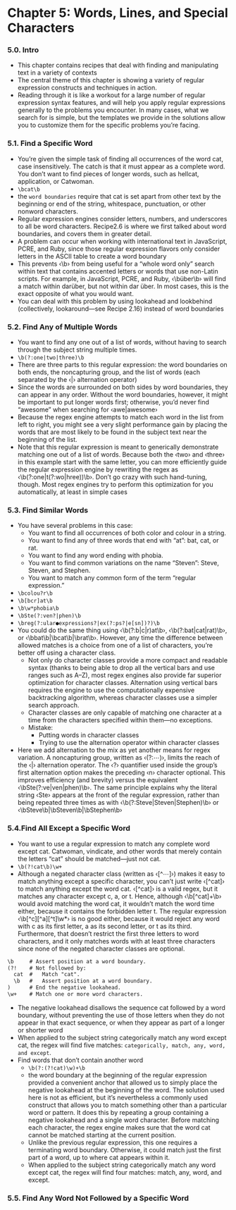 # Chapter 5: Words, Lines, and Special Characters

### 5.0. Intro

- This chapter contains recipes that deal with finding and manipulating text in a variety of contexts
- The central theme of this chapter is showing a variety of regular expression constructs and techniques in action. 
- Reading through it is like a workout for a large number of regular expression syntax features, and will help you apply regular expressions generally to the problems you encounter. In many cases, what we search for is simple, but the templates we provide in the solutions allow you to customize them for the specific problems you’re facing.

### 5.1. Find a Specific Word

- You’re given the simple task of finding all occurrences of the word cat, case insensitively. The catch is that it must appear as a complete word. You don’t want to find pieces of longer words, such as hellcat, application, or Catwoman.
- `\bcat\b`
- the `word boundaries` require that cat is set apart from other text by the beginning or end of the string, whitespace, punctuation, or other nonword characters.
- Regular expression engines consider letters, numbers, and underscores to all be word characters. Recipe2.6 is where we first talked about word boundaries, and covers them in greater detail.
- A problem can occur when working with international text in JavaScript, PCRE, and Ruby, since those regular expression flavors only consider letters in the ASCII table to create a word boundary
- This prevents ‹\b› from being useful for a “whole word only” search within text that contains accented letters or words that use non-Latin scripts. For example, in JavaScript, PCRE, and Ruby, ‹\büber\b› will find a match within darüber, but not within dar über. In most cases, this is the exact opposite of what you would want.
- You can deal with this problem by using lookahead and lookbehind (collectively, lookaround—see Recipe 2.16) instead of word boundaries

### 5.2. Find Any of Multiple Words

- You want to find any one out of a list of words, without having to search through the subject string multiple times.
- `\b(?:one|two|three)\b`
- There are three parts to this regular expression: the word boundaries on both ends, the noncapturing group, and the list of words (each separated by the ‹|› alternation operator)
- Since the words are surrounded on both sides by word boundaries, they can appear in any order. Without the word boundaries, however, it might be important to put longer words first; otherwise, you’d never find “awesome” when searching for ‹awe|awesome›
- Because the regex engine attempts to match each word in the list from left to right, you might see a very slight performance gain by placing the words that are most likely to be found in the subject text near the beginning of the list.
- Note that this regular expression is meant to generically demonstrate matching one out of a list of words. Because both the ‹two› and ‹three› in this example start with the same letter, you can more efficiently guide the regular expression engine by rewriting the regex as ‹\b(?:one|t(?:wo|hree))\b›. Don’t go crazy with such hand-tuning, though. Most regex engines try to perform this optimization for you automatically, at least in simple cases

### 5.3. Find Similar Words

- You have several problems in this case:
  - You want to find all occurrences of both color and colour in a string.
  - You want to find any of three words that end with “at”: bat, cat, or rat.
  - You want to find any word ending with phobia.
  - You want to find common variations on the name “Steven”: Steve, Steven, and Stephen.
  - You want to match any common form of the term “regular expression.”
- `\bcolou?r\b`
- `\b[bcr]at\b`
- `\b\w*phobia\b`
- `\bSte(?:ven?|phen)\b`
- `\breg(?:ular●expressions?|ex(?:ps?|e[sn])?)\b`
- You could do the same thing using ‹\b(?:b|c|r)at\b›, ‹\b(?:bat|cat|rat)\b›, or ‹\bbat\b|\bcat\b|\brat\b›. However, any time the difference between allowed matches is a choice from one of a list of characters, you’re better off using a character class.
  - Not only do character classes provide a more compact and readable syntax (thanks to being able to drop all the vertical bars and use ranges such as A–Z), most regex engines also provide far superior optimization for character classes. Alternation using vertical bars requires the engine to use the computationally expensive backtracking algorithm, whereas character classes use a simpler search approach.
  - Character classes are only capable of matching one character at a time from the characters specified within them—no exceptions.
  - Mistake:
    - Putting words in character classes 
    - Trying to use the alternation operator within character classes
- Here we add alternation to the mix as yet another means for regex variation. A noncapturing group, written as ‹(?:⋯)›, limits the reach of the ‹|› alternation operator. The ‹?› quantifier used inside the group’s first alternation option makes the preceding ‹n› character optional. This improves efficiency (and brevity) versus the equivalent ‹\bSte(?:ve|ven|phen)\b›. The same principle explains why the literal string ‹Ste› appears at the front of the regular expression, rather than being repeated three times as with ‹\b(?:Steve|Steven|Stephen)\b› or ‹\bSteve\b|\bSteven\b|\bStephen\b›

### 5.4.Find All Except a Specific Word

- You want to use a regular expression to match any complete word except cat. Catwoman, vindicate, and other words that merely contain the letters “cat” should be matched—just not cat.
- `\b(?!cat\b)\w+`
- Although a negated character class (written as ‹[^⋯]›) makes it easy to match anything except a specific character, you can’t just write ‹[^cat]› to match anything except the word cat. ‹[^cat]› is a valid regex, but it matches any character except c, a, or t. Hence, although ‹\b[^cat]+\b› would avoid matching the word cat, it wouldn’t match the word time either, because it contains the forbidden letter t. The regular expression ‹\b[^c][^a][^t]\w*› is no good either, because it would reject any word with c as its first letter, a as its second letter, or t as its third. Furthermore, that doesn’t restrict the first three letters to word characters, and it only matches words with at least three characters since none of the negated character classes are optional.
```markdown
\b     # Assert position at a word boundary.
(?!    # Not followed by:
  cat  #   Match "cat".
  \b   #   Assert position at a word boundary.
)      # End the negative lookahead.
\w+    # Match one or more word characters.
```
- The negative lookahead disallows the sequence cat followed by a word boundary, without preventing the use of those letters when they do not appear in that exact sequence, or when they appear as part of a longer or shorter word
- When applied to the subject string categorically match any word except cat, the regex will find five matches: `categorically, match, any, word, and except`.
- Find words that don’t contain another word
  - `\b(?:(?!cat)\w)+\b`
  - the word boundary at the beginning of the regular expression provided a convenient anchor that allowed us to simply place the negative lookahead at the beginning of the word. The solution used here is not as efficient, but it’s nevertheless a commonly used construct that allows you to match something other than a particular word or pattern. It does this by repeating a group containing a negative lookahead and a single word character. Before matching each character, the regex engine makes sure that the word cat cannot be matched starting at the current position.
  - Unlike the previous regular expression, this one requires a terminating word boundary. Otherwise, it could match just the first part of a word, up to where cat appears within it.
  - When applied to the subject string categorically match any word except cat, the regex will find four matches: match, any, word, and except.

### 5.5. Find Any Word Not Followed by a Specific Word